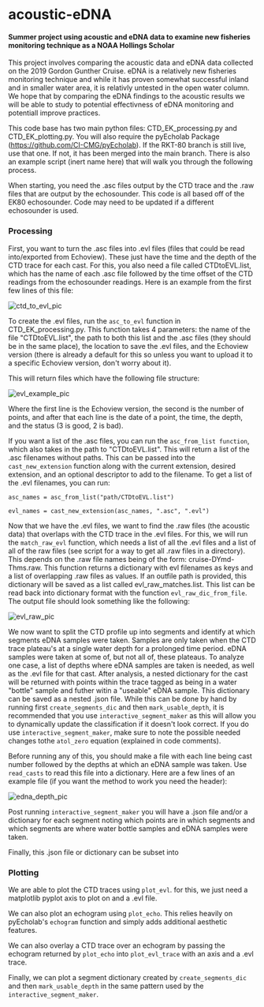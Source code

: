 # acoustic-eDNA
#### Summer project using acoustic and eDNA data to examine new fisheries monitoring technique as a NOAA Hollings Scholar

This project involves comparing the acoustic data and eDNA data collected on the 2019 Gordon Gunther Cruise. eDNA is a relatively new fisheries monitoring technique and while it has proven somewhat successful inland and in smaller water area, it is relativly untested in the open water column. We hope that by comparing the eDNA findings to the acoustic results we will be able to study to potential effectivness of eDNA monitoring and potentiall improve practices.

This code base has two main python files: CTD_EK_processing.py and CTD_EK_plotting.py. You will also require the pyEcholab Package (https://github.com/CI-CMG/pyEcholab). If the RKT-80 branch is still live, use that one. If not, it has been merged into the main branch. There is also an example script (inert name here) that will walk you through the following process. 

When starting, you need the .asc files output by the CTD trace and the .raw files that are output by the echosounder. This code is all based off of the EK80 echosounder. Code may need to be updated if a different echosounder is used.

### Processing

First, you want to turn the .asc files into .evl files (files that could be read into/exported from Echoview). These just have the time and the depth of the CTD trace for each cast. For this, you also need a file called CTDtoEVL.list, which has the name of each .asc file followed by the time offset of the CTD readings from the echosounder readings. Here is an example from the first few lines of this file:

![ctd_to_evl_pic](https://user-images.githubusercontent.com/60117338/124821358-741f7480-df23-11eb-8446-cb249249544a.png)

To create the .evl files, run the `asc_to_evl` function in CTD_EK_processing.py. This function takes 4 parameters: the name of the file "CTDtoEVL.list", the path to both this list and the .asc files (they should be in the same place), the location to save the .evl files, and the Echoview version (there is already a default for this so unless you want to upload it to a specific Echoview version, don't worry about it). 

This will return files which have the following file structure:

![evl_example_pic](https://user-images.githubusercontent.com/60117338/124824773-ad59e380-df27-11eb-9d5a-261dd1ef5fee.png)

Where the first line is the Echoview version, the second is the number of points, and after that each line is the date of a point, the time, the depth, and the status (3 is good, 2 is bad).

If you want a list of the .asc files, you can run the  `asc_from_list function`, which also takes in the path to "CTDtoEVL.list". This will return a list of the .asc filenames without paths. This can be passed into the `cast_new_extension` function along with the current extension, desired extension, and an optional descriptor to add to the filename. To get a list of the .evl filenames, you can run:


`asc_names = asc_from_list("path/CTDtoEVL.list")`

`evl_names = cast_new_extension(asc_names, ".asc", ".evl")`

Now that we have the .evl files, we want to find the .raw files (the acoustic data) that overlaps with the CTD trace in the .evl files. For this, we will run the `match_raw_evl` function, which needs a list of all the .evl files and a list of all of the raw files (see script for a way to get all .raw files in a directory). This depends on the .raw file names being of the form: cruise-DYmd-Thms.raw. This function returns a dictionary with evl filenames as keys and a list of overlapping .raw files as values. If an outfile path is provided, this dictionary will be saved as a list called evl_raw_matches.list. This list can be read back into dictionary format with the function `evl_raw_dic_from_file`.  The output file should look something like the following:

![evl_raw_pic](https://user-images.githubusercontent.com/60117338/124824644-84395300-df27-11eb-83ea-bd7b6ac5720a.png)

We now want to split the CTD profile up into segments and identify at which segments eDNA samples were taken. Samples are only taken when the CTD trace plateau's at a single water depth for a prolonged time period. eDNA samples were taken at some of, but not all of, these plateaus. To analyze one case, a list of depths where eDNA samples are taken is needed, as well as the .evl file for that cast. After analysis, a nested dictionary for the cast will be returned with points within the trace tagged as being in a water "bottle" sample and futher witin a "useable" eDNA sample. This dictionary can be saved as a nested .json file. While this can be done by hand by running first `create_segments_dic` and then `mark_usable_depth`, it is recommended that you use `interactive_segment_maker` as this will allow you to dynamically update the classification if it doesn't look correct. If you do use `interactive_segment_maker`, make sure to note the possible needed changes tothe `atol_zero` equation (explained in code comments). 

Before running any of this, you should make a file with each line being cast number followed by the depths at which an eDNA sample was taken. Use `read_casts` to read this file into a dictionary. Here are a few lines of an example file (if you want the method to work you need the header):

![edna_depth_pic](https://user-images.githubusercontent.com/60117338/124830175-5a375f00-df2e-11eb-8c60-1ea2d7b5ef2a.png)

Post running `interactive_segment_maker` you will have a .json file and/or a dictionary for each segment noting which points are in which segments and which segments are where water bottle samples and eDNA samples were taken. 

Finally, this .json file or dictionary can be subset into 

### Plotting

We are able to plot the CTD traces using `plot_evl`. for this, we just need a matplotlib pyplot axis to plot on and a .evl file.

We can also plot an echogram using `plot_echo`. This relies heavily on pyEcholab's `echogram` function and simply adds additional aesthetic features. 

We can also overlay a CTD trace over an echogram by passing the echogram returned by `plot_echo` into `plot_evl_trace` with an axis and a .evl trace.

Finally, we can plot a segment dictionary created by `create_segments_dic` and then `mark_usable_depth` in the same pattern used by the `interactive_segment_maker`. 
